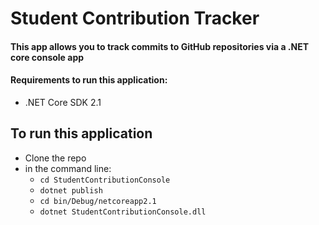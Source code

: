 # Student Contribution Tracker

#### This app allows you to track commits to GitHub repositories via a .NET core console app



#### Requirements to run this application: 

* .NET Core SDK 2.1 





## To run this application


* Clone the repo
* in the command line:
	* `cd StudentContributionConsole`
	* `dotnet publish`
	* `cd bin/Debug/netcoreapp2.1`
	* `dotnet StudentContributionConsole.dll`
